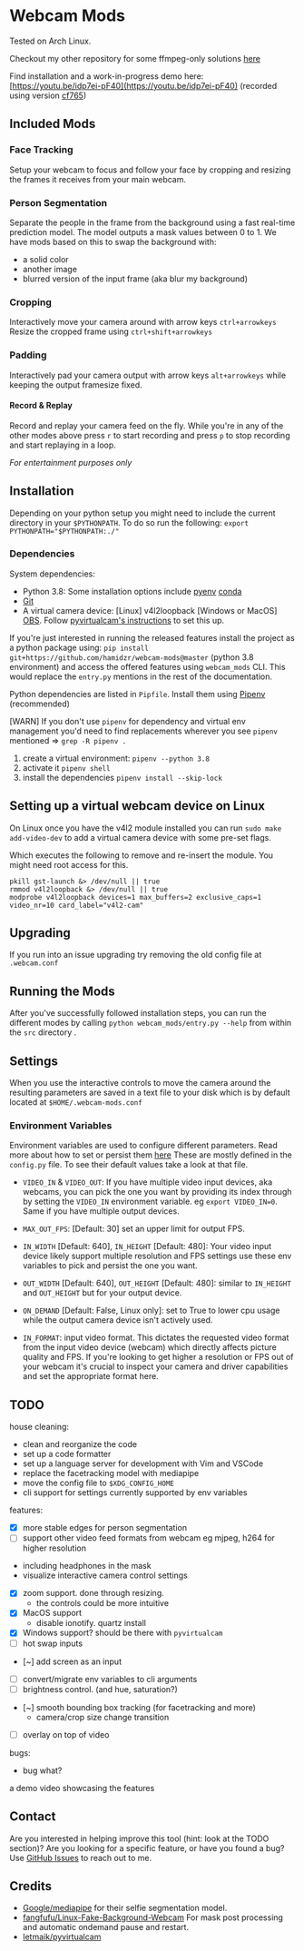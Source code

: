 # Webcam Mods

Tested on Arch Linux.


Checkout my other repository for some ffmpeg-only solutions [here](https://github.com/hamidzr/scripts/tree/master/ffmpeg)

Find installation and a work-in-progress demo here: [https://youtu.be/idp7ei-pF40](https://youtu.be/idp7ei-pF40) (recorded using version [cf765](https://github.com/hamidzr/webcam-mods/commit/cf7651fe08caea024e4cc9f33540fa4bd2a2eb82))

## Included Mods

### Face Tracking

Setup your webcam to focus and follow your face by cropping and resizing the frames it receives from
your main webcam.

### Person Segmentation

Separate the people in the frame from the background using a fast real-time prediction model. The model
outputs a mask values between 0 to 1.
We have mods based on this to swap the background with:

- a solid color
- another image
- blurred version of the input frame (aka blur my background)

### Cropping

Interactively move your camera around with arrow keys `ctrl+arrowkeys`
Resize the cropped frame using `ctrl+shift+arrowkeys`

### Padding

Interactively pad your camera output with arrow keys `alt+arrowkeys` while keeping the output
framesize fixed.

#### Record & Replay

Record and replay your camera feed on the fly. While you're in any of the other modes above
press `r` to start recording and press `p` to stop recording and start replaying in a loop.

_For entertainment purposes only_

## Installation

Depending on your python setup you might need to include the current directory in your `$PYTHONPATH`.
To do so run the following: `export PYTHONPATH="$PYTHONPATH:./"`

### Dependencies

System dependencies:

- Python 3.8: Some installation options include [pyenv](https://github.com/pyenv/pyenv) [conda](https://docs.conda.io/projects/conda/en/latest/user-guide/install/index.html)
- [Git](https://git-scm.com/book/en/v2/Getting-Started-Installing-Git)
- A virtual camera device: [Linux] v4l2loopback [Windows or MacOS] [OBS](https://obsproject.com/).
Follow [pyvirtualcam's instructions](https://github.com/letmaik/pyvirtualcam#supported-virtual-cameras) to set this up.


If you're just interested in running the released features install the project as a python package using:
`pip install git+https://github.com/hamidzr/webcam-mods@master` (python 3.8 environment) and access the
offered features using `webcam_mods` CLI. This would replace the `entry.py` mentions in the rest of 
the documentation.

Python dependencies are listed in `Pipfile`. Install them using [Pipenv](https://pipenv-fork.readthedocs.io/en/latest/) (recommended)

[WARN] If you don't use `pipenv` for dependency and virtual env management you'd need to find replacements wherever you
see `pipenv` mentioned => `grep -R pipenv .`

1. create a virtual environment: `pipenv --python 3.8`
2. activate it `pipenv shell`
3. install the dependencies `pipenv install --skip-lock`

## Setting up a virtual webcam device on Linux

On Linux once you have the v4l2 module installed you can run `sudo make add-video-dev` to add a virtual
camera device with some pre-set flags.

Which executes the following to remove and re-insert the module.
You might need root access for this.

```
pkill gst-launch &> /dev/null || true
rmmod v4l2loopback &> /dev/null || true
modprobe v4l2loopback devices=1 max_buffers=2 exclusive_caps=1 video_nr=10 card_label="v4l2-cam"
```



## Upgrading

If you run into an issue upgrading try removing the old config file at `.webcam.conf`

## Running the Mods

After you've successfully followed installation steps, you can run the different modes by
calling `python webcam_mods/entry.py --help` from within the `src` directory .

## Settings

When you use the interactive controls to move the camera around the resulting parameters are saved in
a text file to your disk which is by default located at `$HOME/.webcam-mods.conf`

### Environment Variables

Environment variables are used to configure different parameters. Read more about how to set or
persist them [here](https://lmgtfy.app/?q=how+to+set+environment+variables+in+linux)
These are mostly defined in the `config.py` file. To see their default values take a look at that
file.

- `VIDEO_IN` & `VIDEO_OUT`:
If you have multiple video input devices, aka webcams, you can pick the one you want by providing its
index through by setting the `VIDEO_IN` environment variable. eg `export VIDEO_IN=0`. Same if you have
multiple output devices.

- `MAX_OUT_FPS`: [Default: 30] set an upper limit for output FPS.

- `IN_WIDTH` [Default: 640], `IN_HEIGHT` [Default: 480]: Your video input device likely support
multiple resolution and FPS settings use these env variables to pick and persist the one you want.

- `OUT_WIDTH` [Default: 640], `OUT_HEIGHT` [Default: 480]: similar to `IN_HEIGHT` and `OUT_HEIGHT`
but for your output device.

- `ON_DEMAND` [Default: False, Linux only]: set to True to lower cpu usage while the output camera device isn't actively
used.

- `IN_FORMAT`: input video format. This dictates the requested video format from the input video device (webcam)
which directly affects picture quality and FPS. If you're looking to get higher a resolution or FPS
out of your webcam it's crucial to inspect your camera and driver capabilities and set the appropriate format here.



## TODO

house cleaning:
- clean and reorganize the code
- set up a code formatter
- set up a language server for development with Vim and VSCode
- replace the facetracking model with mediapipe
- move the config file to `$XDG_CONFIG_HOME`
- cli support for settings currently supported by env variables

features:
- [x] more stable edges for person segmentation
- [ ] support other video feed formats from webcam eg mjpeg, h264 for higher resolution
- including headphones in the mask 
- visualize interactive camera control settings
- [x] zoom support. done through resizing.
  - the controls could be more intuitive
- [x] MacOS support
  - disable ionotify. quartz install
- [x] Windows support? should be there with `pyvirtualcam`
- [ ] hot swap inputs
- [~] add screen as an input
- [ ] convert/migrate env variables to cli arguments
- [ ] brightness control. (and hue, saturation?)
- [~] smooth bounding box tracking (for facetracking and more)
  - camera/crop size change transition
- [ ] overlay on top of video

bugs:
- bug what?

a demo video showcasing the features

## Contact

Are you interested in helping improve this tool (hint: look at the TODO section)?
Are you looking for a specific feature, or have you found a bug?
Use [GitHub Issues](https://github.com/hamidzr/webcam-mods/issues/new) to reach out to me.


## Credits

- [Google/mediapipe](https://github.com/google/mediapipe) for their selfie segmentation model.
- [fangfufu/Linux-Fake-Background-Webcam](https://github.com/fangfufu/Linux-Fake-Background-Webcam)
For mask post processing and automatic ondemand pause and restart.
- [letmaik/pyvirtualcam](https://github.com/letmaik/pyvirtualcam)
